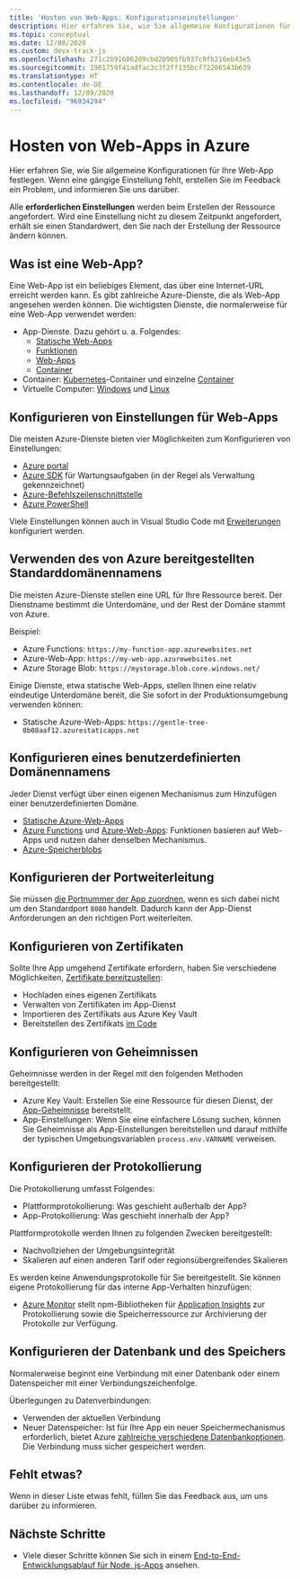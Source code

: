 ```yaml
---
title: 'Hosten von Web-Apps: Konfigurationseinstellungen'
description: Hier erfahren Sie, wie Sie allgemeine Konfigurationen für Ihre Web-App festlegen.
ms.topic: conceptual
ms.date: 12/08/2020
ms.custom: devx-track-js
ms.openlocfilehash: 271c2b916062d9cbd2b905fb937c9fb216eb43e5
ms.sourcegitcommit: 1901759f41adfac3c3f2ff135bcf72206543b639
ms.translationtype: HT
ms.contentlocale: de-DE
ms.lasthandoff: 12/09/2020
ms.locfileid: "96934294"
---
```

# <a name="hosting-web-apps-on-azure"></a>Hosten von Web-Apps in Azure

Hier erfahren Sie, wie Sie allgemeine Konfigurationen für Ihre Web-App festlegen. Wenn eine gängige Einstellung fehlt, erstellen Sie im Feedback ein Problem, und informieren Sie uns darüber. 

Alle **erforderlichen Einstellungen** werden beim Erstellen der Ressource angefordert. Wird eine Einstellung nicht zu diesem Zeitpunkt angefordert, erhält sie einen Standardwert, den Sie nach der Erstellung der Ressource ändern können. 

## <a name="what-is-a-web-app"></a>Was ist eine Web-App?

Eine Web-App ist ein beliebiges Element, das über eine Internet-URL erreicht werden kann. Es gibt zahlreiche Azure-Dienste, die als Web-App angesehen werden können. Die wichtigsten Dienste, die normalerweise für eine Web-App verwendet werden:

* App-Dienste. Dazu gehört u. a. Folgendes:
    * [Statische Web-Apps](/azure/static-web-apps/)
    * [Funktionen](/azure/azure-functions/)
    * [Web-Apps](/azure/app-service/)
    * [Container](/azure/app-service/configure-custom-container?pivots=container-linux)
* Container: [Kubernetes](/azure/aks/)-Container und einzelne [Container](/azure/container-instances/)
* Virtuelle Computer: [Windows](/azure/virtual-machines/windows) und [Linux](/azure/virtual-machines/linux)

## <a name="how-to-configure-web-app-settings"></a>Konfigurieren von Einstellungen für Web-Apps

Die meisten Azure-Dienste bieten vier Möglichkeiten zum Konfigurieren von Einstellungen:

* [Azure portal](https://portal.azure.com)
* [Azure SDK](https://github.com/Azure/azure-sdk) für Wartungsaufgaben (in der Regel als Verwaltung gekennzeichnet)
* [Azure-Befehlszeilenschnittstelle](/cli/azure/)
* [Azure PowerShell](/powershell/azure/)

Viele Einstellungen können auch in Visual Studio Code mit [Erweiterungen](https://marketplace.visualstudio.com/items?itemName=ms-azuretools.vscode-azureappservice) konfiguriert werden. 

## <a name="use-default-domain-name-provided-by-azure"></a>Verwenden des von Azure bereitgestellten Standarddomänennamens

Die meisten Azure-Dienste stellen eine URL für Ihre Ressource bereit. Der Dienstname bestimmt die Unterdomäne, und der Rest der Domäne stammt von Azure. 

Beispiel:

* Azure Functions: `https://my-function-app.azurewebsites.net`
* Azure-Web-App: `https://my-web-app.azurewebsites.net`
* Azure Storage Blob: `https://mystorage.blob.core.windows.net/`

Einige Dienste, etwa statische Web-Apps, stellen Ihnen eine relativ eindeutige Unterdomäne bereit, die Sie sofort in der Produktionsumgebung verwenden können:

* Statische Azure-Web-Apps: `https://gentle-tree-0b08aaf12.azurestaticapps.net`

## <a name="configure-custom-domain-name"></a>Konfigurieren eines benutzerdefinierten Domänennamens 

Jeder Dienst verfügt über einen eigenen Mechanismus zum Hinzufügen einer benutzerdefinierten Domäne. 

* [Statische Azure-Web-Apps](/azure/static-web-apps/custom-domain)
* [Azure Functions](/azure/app-service/app-service-web-tutorial-custom-domain) und [Azure-Web-Apps](/azure/app-service/app-service-web-tutorial-custom-domain): Funktionen basieren auf Web-Apps und nutzen daher denselben Mechanismus.
* [Azure-Speicherblobs](/azure/storage/blobs/storage-custom-domain-name?tabs=azure-portal)

## <a name="configure-port-forwarding"></a>Konfigurieren der Portweiterleitung

Sie müssen [die Portnummer der App zuordnen](/azure/app-service/configure-language-nodejs?pivots=platform-windows#get-port-number), wenn es sich dabei nicht um den Standardport `8080` handelt. Dadurch kann der App-Dienst Anforderungen an den richtigen Port weiterleiten. 

## <a name="configure-certificates"></a>Konfigurieren von Zertifikaten

Sollte Ihre App umgehend Zertifikate erfordern, haben Sie verschiedene Möglichkeiten, [Zertifikate bereitzustellen](/azure/app-service/configure-ssl-certificate#import-an-app-service-certificate):

* Hochladen eines eigenen Zertifikats
* Verwalten von Zertifikaten im App-Dienst
* Importieren des Zertifikats aus Azure Key Vault
* Bereitstellen des Zertifikats [im Code](/azure/app-service/configure-ssl-certificate-in-code)

## <a name="configure-secrets"></a>Konfigurieren von Geheimnissen

Geheimnisse werden in der Regel mit den folgenden Methoden bereitgestellt:

* Azure Key Vault: Erstellen Sie eine Ressource für diesen Dienst, der [App-Geheimnisse](/azure/app-service/app-service-key-vault-references) bereitstellt. 
* App-Einstellungen: Wenn Sie eine einfachere Lösung suchen, können Sie Geheimnisse als App-Einstellungen bereitstellen und darauf mithilfe der typischen Umgebungsvariablen `process.env.VARNAME` verweisen. 

## <a name="configure-logging"></a>Konfigurieren der Protokollierung

Die Protokollierung umfasst Folgendes:

* Plattformprotokollierung: Was geschieht außerhalb der App?
* App-Protokollierung: Was geschieht innerhalb der App?

Plattformprotokolle werden Ihnen zu folgenden Zwecken bereitgestellt:
* Nachvollziehen der Umgebungsintegrität
* Skalieren auf einen anderen Tarif oder regionsübergreifendes Skalieren 

Es werden keine Anwendungsprotokolle für Sie bereitgestellt. Sie können eigene Protokollierung für das interne App-Verhalten hinzufügen:
* [Azure Monitor](/azure/azure-monitor/overview) stellt npm-Bibliotheken für [Application Insights](/azure/azure-monitor/app/app-insights-overview) zur Protokollierung sowie die Speicherressource zur Archivierung der Protokolle zur Verfügung. 

## <a name="configure-database-and-storage"></a>Konfigurieren der Datenbank und des Speichers

Normalerweise beginnt eine Verbindung mit einer Datenbank oder einem Datenspeicher mit einer Verbindungszeichenfolge. 

Überlegungen zu Datenverbindungen:
* Verwenden der aktuellen Verbindung
* Neuer Datenspeicher: Ist für Ihre App ein neuer Speichermechanismus erforderlich, bietet Azure [zahlreiche verschiedene Datenbankoptionen](integrate-database.md). Die Verbindung muss sicher gespeichert werden. 

## <a name="missing-something"></a>Fehlt etwas? 

Wenn in dieser Liste etwas fehlt, füllen Sie das Feedback aus, um uns darüber zu informieren. 

## <a name="next-steps"></a>Nächste Schritte

* Viele dieser Schritte können Sie sich in einem [End-to-End-Entwicklungsablauf für Node. js-Apps](/azure/developer/javascript/how-to/develop-nodejs-on-azure) ansehen. 